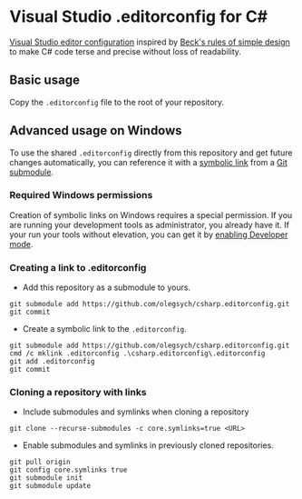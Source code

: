 # Visual Studio .editorconfig for C#

[Visual Studio editor configuration](https://docs.microsoft.com/en-us/visualstudio/ide/create-portable-custom-editor-options)
inspired by [Beck's rules of simple design](https://www.martinfowler.com/bliki/BeckDesignRules.html)
to make C# code terse and precise without loss of readability.

## Basic usage

Copy the `.editorconfig` file to the root of your repository.

## Advanced usage on Windows

To use the shared `.editorconfig` directly from this repository and get future changes automatically,
you can reference it with a [symbolic link](https://msdn.microsoft.com/en-us/library/windows/desktop/aa365680.aspx)
from a [Git submodule](https://git-scm.com/book/en/v2/Git-Tools-Submodules).

### Required Windows permissions

Creation of symbolic links on Windows requires a special permission. 
If you are running your development tools as administrator, you already have it. 
If your run your tools without elevation, you can get it by 
[enabling Developer mode](https://docs.microsoft.com/en-us/windows/uwp/get-started/enable-your-device-for-development#accessing-settings-for-developers).

### Creating a link to .editorconfig

- Add this repository as a submodule to yours.
```
git submodule add https://github.com/olegsych/csharp.editorconfig.git
git commit
```

- Create a symbolic link to the `.editorconfig`.
```
git submodule add https://github.com/olegsych/csharp.editorconfig.git
cmd /c mklink .editorconfig .\csharp.editorconfig\.editorconfig
git add .editorconfig
git commit
```

### Cloning a repository with links

- Include submodules and symlinks when cloning a repository
```
git clone --recurse-submodules -c core.symlinks=true <URL>
```

- Enable submodules and symlinks in previously cloned repositories.
```
git pull origin
git config core.symlinks true
git submodule init
git submodule update
```